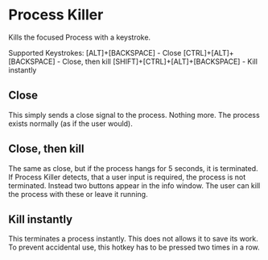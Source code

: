Process Killer
==============

Kills the focused Process with a keystroke.

Supported Keystrokes:
[ALT]+[BACKSPACE]                - Close
[CTRL]+[ALT]+[BACKSPACE]         - Close, then kill
[SHIFT]+[CTRL]+[ALT]+[BACKSPACE] - Kill instantly

Close
-----
This simply sends a close signal to the process. Nothing more.
The process exists normally (as if the user would).

Close, then kill
----------------
The same as close, but if the process hangs for 5 seconds, it is terminated.
If Process Killer detects, that a user input is required,
the process is not terminated. Instead two buttons appear in the info window.
The user can kill the process with these or leave it running.

Kill instantly
--------------
This terminates a process instantly. This does not allows it to save its work.
To prevent accidental use, this hotkey has to be pressed two times in a row.
